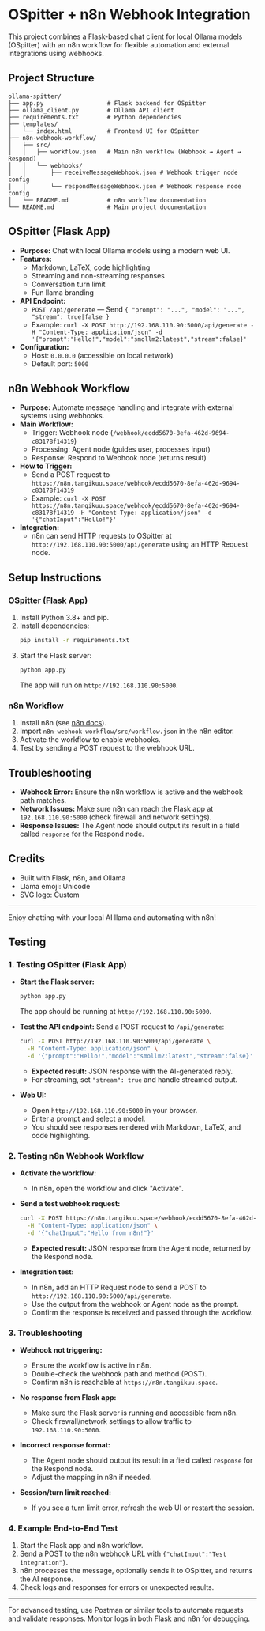 
# OSpitter + n8n Webhook Integration

This project combines a Flask-based chat client for local Ollama models (OSpitter) with an n8n workflow for flexible automation and external integrations using webhooks.

## Project Structure

```
ollama-spitter/
├── app.py                  # Flask backend for OSpitter
├── ollama_client.py        # Ollama API client
├── requirements.txt        # Python dependencies
├── templates/
│   └── index.html          # Frontend UI for OSpitter
├── n8n-webhook-workflow/
│   ├── src/
│   │   ├── workflow.json   # Main n8n workflow (Webhook → Agent → Respond)
│   │   └── webhooks/
│   │       ├── receiveMessageWebhook.json # Webhook trigger node config
│   │       └── respondMessageWebhook.json # Webhook response node config
│   └── README.md           # n8n workflow documentation
└── README.md               # Main project documentation
```

## OSpitter (Flask App)

- **Purpose:** Chat with local Ollama models using a modern web UI.
- **Features:**
  - Markdown, LaTeX, code highlighting
  - Streaming and non-streaming responses
  - Conversation turn limit
  - Fun llama branding
- **API Endpoint:**
  - `POST /api/generate` — Send `{ "prompt": "...", "model": "...", "stream": true|false }`
  - Example: `curl -X POST http://192.168.110.90:5000/api/generate -H "Content-Type: application/json" -d '{"prompt":"Hello!","model":"smollm2:latest","stream":false}'`
- **Configuration:**
  - Host: `0.0.0.0` (accessible on local network)
  - Default port: `5000`

## n8n Webhook Workflow

- **Purpose:** Automate message handling and integrate with external systems using webhooks.
- **Main Workflow:**
  - Trigger: Webhook node (`/webhook/ecdd5670-8efa-462d-9694-c83178f14319`)
  - Processing: Agent node (guides user, processes input)
  - Response: Respond to Webhook node (returns result)
- **How to Trigger:**
  - Send a POST request to `https://n8n.tangikuu.space/webhook/ecdd5670-8efa-462d-9694-c83178f14319`
  - Example: `curl -X POST https://n8n.tangikuu.space/webhook/ecdd5670-8efa-462d-9694-c83178f14319 -H "Content-Type: application/json" -d '{"chatInput":"Hello!"}'`
- **Integration:**
  - n8n can send HTTP requests to OSpitter at `http://192.168.110.90:5000/api/generate` using an HTTP Request node.

## Setup Instructions

### OSpitter (Flask App)
1. Install Python 3.8+ and pip.
2. Install dependencies:
   ```bash
   pip install -r requirements.txt
   ```
3. Start the Flask server:
   ```bash
   python app.py
   ```
   The app will run on `http://192.168.110.90:5000`.

### n8n Workflow
1. Install n8n (see [n8n docs](https://docs.n8n.io/getting-started/installation/)).
2. Import `n8n-webhook-workflow/src/workflow.json` in the n8n editor.
3. Activate the workflow to enable webhooks.
4. Test by sending a POST request to the webhook URL.

## Troubleshooting
- **Webhook Error:** Ensure the n8n workflow is active and the webhook path matches.
- **Network Issues:** Make sure n8n can reach the Flask app at `192.168.110.90:5000` (check firewall and network settings).
- **Response Issues:** The Agent node should output its result in a field called `response` for the Respond node.

## Credits
- Built with Flask, n8n, and Ollama
- Llama emoji: Unicode
- SVG logo: Custom

---
Enjoy chatting with your local AI llama and automating with n8n!


## Testing

### 1. Testing OSpitter (Flask App)

- **Start the Flask server:**
  ```bash
  python app.py
  ```
  The app should be running at `http://192.168.110.90:5000`.

- **Test the API endpoint:**
  Send a POST request to `/api/generate`:
  ```bash
  curl -X POST http://192.168.110.90:5000/api/generate \
    -H "Content-Type: application/json" \
    -d '{"prompt":"Hello!","model":"smollm2:latest","stream":false}'
  ```
  - **Expected result:** JSON response with the AI-generated reply.
  - For streaming, set `"stream": true` and handle streamed output.

- **Web UI:**
  - Open `http://192.168.110.90:5000` in your browser.
  - Enter a prompt and select a model.
  - You should see responses rendered with Markdown, LaTeX, and code highlighting.

### 2. Testing n8n Webhook Workflow

- **Activate the workflow:**
  - In n8n, open the workflow and click "Activate".

- **Send a test webhook request:**
  ```bash
  curl -X POST https://n8n.tangikuu.space/webhook/ecdd5670-8efa-462d-9694-c83178f14319 \
    -H "Content-Type: application/json" \
    -d '{"chatInput":"Hello from n8n!"}'
  ```
  - **Expected result:** JSON response from the Agent node, returned by the Respond node.

- **Integration test:**
  - In n8n, add an HTTP Request node to send a POST to `http://192.168.110.90:5000/api/generate`.
  - Use the output from the webhook or Agent node as the prompt.
  - Confirm the response is received and passed through the workflow.

### 3. Troubleshooting

- **Webhook not triggering:**
  - Ensure the workflow is active in n8n.
  - Double-check the webhook path and method (POST).
  - Confirm n8n is reachable at `https://n8n.tangikuu.space`.

- **No response from Flask app:**
  - Make sure the Flask server is running and accessible from n8n.
  - Check firewall/network settings to allow traffic to `192.168.110.90:5000`.

- **Incorrect response format:**
  - The Agent node should output its result in a field called `response` for the Respond node.
  - Adjust the mapping in n8n if needed.

- **Session/turn limit reached:**
  - If you see a turn limit error, refresh the web UI or restart the session.

### 4. Example End-to-End Test

1. Start the Flask app and n8n workflow.
2. Send a POST to the n8n webhook URL with `{"chatInput":"Test integration"}`.
3. n8n processes the message, optionally sends it to OSpitter, and returns the AI response.
4. Check logs and responses for errors or unexpected results.

---
For advanced testing, use Postman or similar tools to automate requests and validate responses. Monitor logs in both Flask and n8n for debugging.